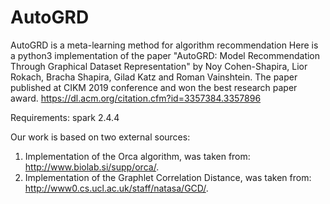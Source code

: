 # AutoGRD
AutoGRD is a meta-learning method for algorithm recommendation
Here is a python3 implementation of the paper "AutoGRD: Model Recommendation Through Graphical Dataset Representation" by Noy Cohen-Shapira, Lior Rokach, Bracha Shapira, Gilad Katz and Roman Vainshtein. 
The paper published at CIKM 2019 conference and won the best research paper award.
https://dl.acm.org/citation.cfm?id=3357384.3357896

Requirements:
spark 2.4.4

Our work is based on two external sources:
  1) Implementation of the Orca algorithm, was taken from: http://www.biolab.si/supp/orca/.
  2) Implementation of the Graphlet Correlation Distance, was taken from: http://www0.cs.ucl.ac.uk/staff/natasa/GCD/.
